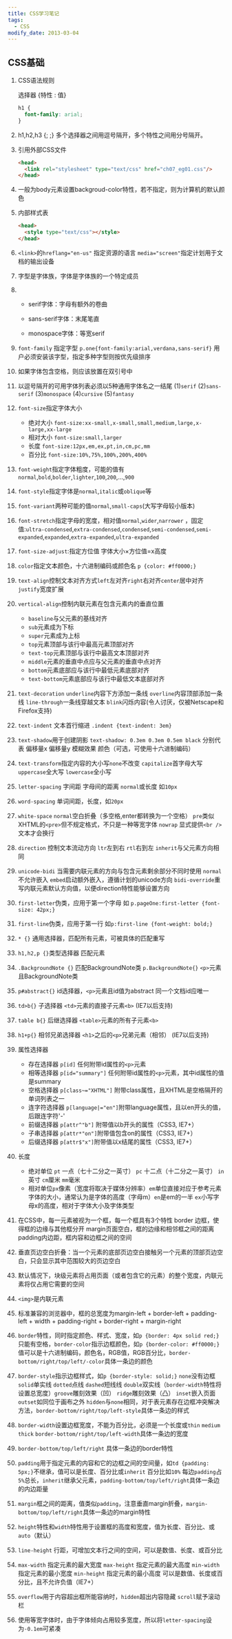 ```yaml
---
title: CSS学习笔记
tags: 
  - CSS
modify_date: 2013-03-04
---
```


## CSS基础

<!--more-->

1. CSS语法规则

   选择器 {特性 : 值}

   ```css
   h1 {
     font-family: arial;
   }
   ```

2. h1,h2,h3 {; ;} 多个选择器之间用逗号隔开，多个特性之间用分号隔开。

3. 引用外部CSS文件

   ```html
   <head>
     <link rel="stylesheet" type="text/css" href="ch07_eg01.css"/>
   </head>
   ```
   
4. 一般为body元素设置backgroud-color特性，若不指定，则为计算机的默认颜色

5. 内部样式表

   ```html
   <head>
     <style type="text/css"></style>
   </head>
   ```

6. `<link>`的`hreflang="en-us"` 指定资源的语言 `media="screen"`指定计划用于文档的输出设备

7. 字型是字体族，字体是字体族的一个特定成员

8. * serif字体：字母有额外的卷曲 

   * sans-serif字体：末尾笔直

   * monospace字体：等宽serif

9. `font-family` 指定字型  `p.one{font-family:arial,verdana,sans-serif}` 用户必须安装该字型，指定多种字型则按优先级排序

10. 如果字体包含空格，则应该放置在双引号中

11. 以逗号隔开的可用字体列表必须以5种通用字体名之一结尾  (1)`serif` (2)`sans-serif` (3)`monospace` (4)`cursive` (5)`fantasy`

12. `font-size`指定字体大小

    * 绝对大小 `font-size:xx-small,x-small,small,medium,large,x-large,xx-large`
    * 相对大小 `font-size:small,larger`
    * 长度 `font-size:12px,em,ex,pt,in,cm,pc,mm`
    * 百分比 `font-size:10%,75%,100%,200%,400%`

13. `font-weight`指定字体粗度，可能的值有`normal`,`bold`,`bolder`,`lighter`,`100`,`200`,...,`900`

14. `font-style`指定字体是`normal`,`italic`或`oblique`等

15. `font-variant`两种可能的值`normal`,`small-caps`(大写字母较小版本)

16. `font-stretch`指定字母的宽度，相对值`normal`,`wider`,`narrower` ，固定值:`ultra-condensed`,`extra-condensed`,`condensed`,`semi-condensed`,`semi-expanded`,`expanded`,`extra-expanded`,`ultra-expanded`

17. `font-size-adjust`:指定方位值 字体大小×方位值=x高度

18. `color`指定文本颜色，十六进制编码或颜色名 `p {color: #ff0000;}`

19. `text-align`控制文本对齐方式`left`左对齐`right`右对齐`center`居中对齐`justify`宽度扩展

20. `vertical-align`控制内联元素在包含元素内的垂直位置

    * `baseline`与父元素的基线对齐 
    * `sub`元素成为下标 
    * `super`元素成为上标
    * `top`元素顶部与该行中最高元素顶部对齐
    * `text-top`元素顶部与该行中最高文本顶部对齐
    * `middle`元素的垂直中点应与父元素的垂直中点对齐
    * `bottom`元素底部应与该行中最低元素底部对齐
    * `text-bottom`元素底部应与该行中最低文本底部对齐

21. `text-decoration` `underline`内容下方添加一条线  `overline`内容顶部添加一条线 `line-through`一条线穿越文本  `blink`闪烁内容(令人讨厌，仅被Netscape和Firefox支持)

22. `text-indent` 文本首行缩进 `.indent {text-indent: 3em}`

23. `text-shadow`用于创建阴影 `text-shadow: 0.3em 0.3em 0.5em black`  分别代表 偏移量x 偏移量y 模糊效果 颜色（可选，可使用十六进制编码）

24. `text-transform`指定内容的大小写`none`不改变 `capitalize`首字母大写  `uppercase`全大写  `lowercase`全小写

25. `letter-spacing` 字间距 字母间的距离 `normal`或长度 如`10px`

26. `word-spacing` 单词间距，长度，如`20px`

27. `white-space`  `normal`空白折叠（多空格,enter都转换为一个空格） `pre`类似XHTML的`<pre>`但不规定格式，不只是一种等宽字体  `nowrap` 显式提供`<br />`文本才会换行

28. `direction` 控制文本流动方向 `ltr`左到右  `rtl`右到左 `inherit`与父元素方向相同

29. `unicode-bidi`  当需要内联元素的方向与包含元素剩余部分不同时使用  `normal`不允许嵌入  `embed`启动额外嵌入，遵循计划的unicode方向  `bidi-override`重写内联元素默认方向值，以便direction特性能够设置方向

30. `first-letter`伪类，应用于第一个字母 如 `p.pageOne:first-letter {font-size: 42px;}`     

31. `first-line`伪类，应用于第一行  如`p:first-line {font-weight: bold;}`

32. `* {}` 通用选择器，匹配所有元素，可被具体的匹配重写

33. `h1,h2,p {}`类型选择器 匹配元素

34. `.BackgroundNote {}` 匹配BackgroundNote类   `p.BackgroundNote{}` `<p>`元素且BackgroundNote类

35. `p#abstract{}` id选择器，`<p>`元素且id值为abstract 同一个文档id应唯一

36. `td>b{}` 子选择器  `<td>`元素的直接子元素`<b>` (IE7以后支持)

37. `table b{}` 后继选择器 `<table>`元素的所有子元素`<b>`

38. `h1+p{}` 相邻兄弟选择器 `<h1>`之后的`<p>`兄弟元素（相邻） (IE7以后支持)

39. 属性选择器

    * 存在选择器 `p[id]`  任何附带id属性的`<p>`元素
    * 相等选择器 `p[id="summary"]` 任何附带id属性的`<p>`元素，其中id属性的值是summary
    * 空格选择器 `p[class~="XHTML"]` 附带class属性，且XHTML是空格隔开的单词列表之一 
    * 连字符选择器 `p[language|="en"]`附带language属性，且以en开头的值，后跟连字符'-' 
    * 前缀选择器 `p[attr^"b"]` 附带值以b开头的属性（CSS3, IE7+）
    * 子串选择器  `p[attr*"on"]`附带值包含on的属性（CSS3, IE7+）
    * 后缀选择器 `p[attr$"x"]`附带值以x结尾的属性（CSS3, IE7+）

39. 长度

    * 绝对单位 `pt` 一点（七十二分之一英寸） `pc` 十二点（十二分之一英寸） `in`英寸 `cm`厘米 `mm`毫米
    * 相对单位`px`像素（宽度将取决于媒体分辨率）`em`单位直接对应于参考元素字体的大小，通常认为是字体的高度（字母m）`en`是em的一半 `ex`小写字母x的高度，相对于字体大小及字体类型
    
39. 在CSS中，每一元素被视为一个框，每一个框具有3个特性  border 边框，使得框的边缘与其他框分开  margin页面空白，框的边缘和相邻框之间的距离  padding内边距，框内容和边框之间的空间

39. 垂直页边空白折叠：当一个元素的底部页边空白接触另一个元素的顶部页边空白，只会显示其中范围较大的页边空白

39. 默认情况下，块级元素将占用页面（或者包含它的元素）的整个宽度，内联元素将仅占用它需要的空间

39. `<img>`是内联元素

39. 标准兼容的浏览器中，框的总宽度为margin-left + border-left + padding-left + width + padding-right + border-right + margin-right

39. `border`特性，同时指定颜色、样式、宽度，如`p {border: 4px solid red;}`只能有空格，`border-color`指示边框颜色，如`p {border-color: #ff0000;}`值可以是十六进制编码，颜色名，RGB值，RGB百分比，`border-bottom/right/top/left/-color`具体一条边的颜色

39. `border-style`指示边框样式，如`p {border-style: solid;}` `none`没有边框 `solid`单实线 `dotted`点线 `dashed`短线线 `double`双实线（`border-width`特性将设置总宽度）`groove`雕刻效果（凹） `ridge`雕刻效果（凸） `inset`嵌入页面  `outset`如同位于画布之外  `hidden`与`none`相同，对于表元素存在边框冲突解决方法，`border-bottom/right/top/left-style`具体一条边的样式

39. `border-width`设置边框宽度，不能为百分比，必须是一个长度或`thin` `medium` `thick`  `border-bottom/right/top/left-width`具体一条边的宽度

39. `border-bottom/top/left/right` 具体一条边的border特性

39. `padding`用于指定元素的内容和它的边框之间的空间量，如`td {padding: 5px;}`不继承，值可以是长度、百分比或`inherit`  百分比如`10%` 每边`padding`占`5%`总长，`inherit`继承父元素，`padding-bottom/top/left/right`具体一条边的内边距量

39. `margin`框之间的距离，值类似`padding`，注意垂直margin折叠，`margin-bottom/top/left/right`具体一条边的margin特性

39. `height`特性和`width`特性用于设置框的高度和宽度，值为长度、百分比、或`auto`（默认）

39. `line-height` 行距，可增加文本行之间的空间，可以是数值、长度、或百分比

39. `max-width` 指定元素的最大宽度  `max-height` 指定元素的最大高度  `min-width` 指定元素的最小宽度  `min-height` 指定元素的最小高度  可以是数值、长度或百分比，且不允许负值（IE7+）

39. `overflow`用于内容超出框所能容纳时，`hidden`超出内容隐藏 `scroll`赋予滚动栏

39. 使用等宽字体时，由于字体倾向占用较多宽度，所以将`letter-spacing`设为`-0.1em`可紧凑

    
    
    
    
    
